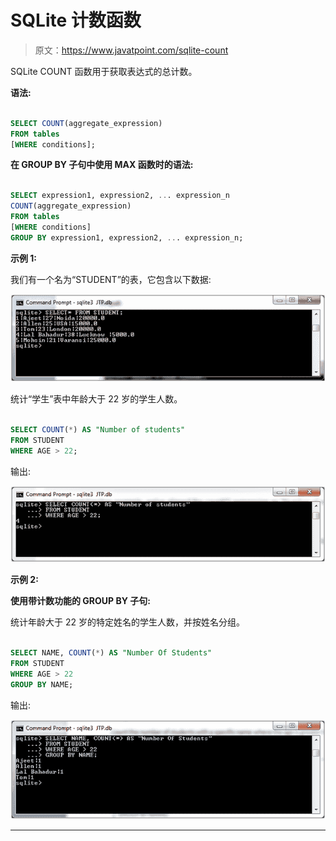 # SQLite 计数函数

> 原文：<https://www.javatpoint.com/sqlite-count>

SQLite COUNT 函数用于获取表达式的总计数。

**语法:**

```sql

SELECT COUNT(aggregate_expression)
FROM tables
[WHERE conditions]; 

```

**在 GROUP BY 子句中使用 MAX 函数时的语法:**

```sql

SELECT expression1, expression2, ... expression_n
COUNT(aggregate_expression)
FROM tables
[WHERE conditions]
GROUP BY expression1, expression2, ... expression_n; 

```

**示例 1:**

我们有一个名为“STUDENT”的表，它包含以下数据:

![Sqlite Count function 1](img/19812ff8b742699df4b1a1e4bbd4c578.png)

统计“学生”表中年龄大于 22 岁的学生人数。

```sql

SELECT COUNT(*) AS "Number of students"
FROM STUDENT
WHERE AGE > 22;

```

输出:

![Sqlite Count function 2](img/8f49aec6c8a07ab9cdd1d4d6a2126439.png)

**示例 2:**

**使用带计数功能的 GROUP BY 子句:**

统计年龄大于 22 岁的特定姓名的学生人数，并按姓名分组。

```sql

SELECT NAME, COUNT(*) AS "Number Of Students"
FROM STUDENT
WHERE AGE > 22
GROUP BY NAME;

```

输出:

![Sqlite Count function 3](img/4551233a53c75e3017e3d323cc16ba7b.png)

* * *